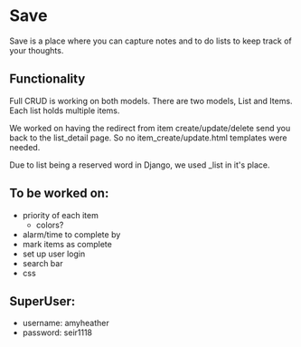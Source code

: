 # Save

Save is a place where you can capture notes and to do lists to keep track of your thoughts.

## Functionality

Full CRUD is working on both models.  There are two models, List and Items.  Each list holds multiple items.   

We worked on having the redirect from item create/update/delete send you back to the list_detail page.  So no item_create/update.html templates were needed.

Due to list being a reserved word in Django, we used _list in it's place.

## To be worked on:

- priority of each item
    - colors?
- alarm/time to complete by
- mark items as complete
- set up user login
- search bar
- css

## SuperUser:
- username: amyheather
- password: seir1118